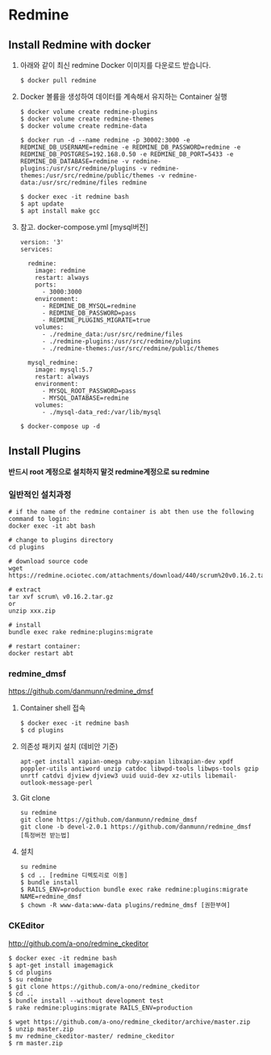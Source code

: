 # Redmine

## Install Redmine with docker

1. 아래와 같이 최신 redmine Docker 이미지를 다운로드 받습니다. 

   ```
   $ docker pull redmine
   ```

2. Docker 볼륨을 생성하여 데이터를 계속해서 유지하는 Container 실행 

   ```
   $ docker volume create redmine-plugins
   $ docker volume create redmine-themes
   $ docker volume create redmine-data
   
   $ docker run -d --name redmine -p 30002:3000 -e REDMINE_DB_USERNAME=redmine -e REDMINE_DB_PASSWORD=redmine -e REDMINE_DB_POSTGRES=192.168.0.50 -e REDMINE_DB_PORT=5433 -e REDMINE_DB_DATABASE=redmine -v redmine-plugins:/usr/src/redmine/plugins -v redmine-themes:/usr/src/redmine/public/themes -v redmine-data:/usr/src/redmine/files redmine
   
   $ docker exec -it redmine bash
   $ apt update
   $ apt install make gcc 
   ```

3. 참고. docker-compose.yml [mysql버전]

   ```
   version: '3'
   services:
   
     redmine:
       image: redmine
       restart: always
       ports:
         - 3000:3000
       environment:
         - REDMINE_DB_MYSQL=redmine
         - REDMINE_DB_PASSWORD=pass
         - REDMINE_PLUGINS_MIGRATE=true
       volumes:
         - ./redmine_data:/usr/src/redmine/files
         - ./redmine-plugins:/usr/src/redmine/plugins
         - ./redmine-themes:/usr/src/redmine/public/themes
   
     mysql_redmine:
       image: mysql:5.7
       restart: always
       environment:
         - MYSQL_ROOT_PASSWORD=pass
         - MYSQL_DATABASE=redmine
       volumes:
         - ./mysql-data_red:/var/lib/mysql 
   ```

   ```
   $ docker-compose up -d
   ```



## Install Plugins

**반드시 root 계정으로 설치하지 말것 redmine계정으로 su redmine**

### 일반적인 설치과정

```
# if the name of the redmine container is abt then use the following command to login:
docker exec -it abt bash

# change to plugins directory
cd plugins

# download source code
wget https://redmine.ociotec.com/attachments/download/440/scrum%20v0.16.2.tar.gz

# extract
tar xvf scrum\ v0.16.2.tar.gz
or
unzip xxx.zip

# install
bundle exec rake redmine:plugins:migrate

# restart container: 
docker restart abt
```



### redmine_dmsf

https://github.com/danmunn/redmine_dmsf

1. Container shell 접속	

   ```
   $ docker exec -it redmine bash
   $ cd plugins
   ```

1. 의존성 패키지 설치 (데비안 기준)

   ```
   apt-get install xapian-omega ruby-xapian libxapian-dev xpdf poppler-utils antiword unzip catdoc libwpd-tools libwps-tools gzip unrtf catdvi djview djview3 uuid uuid-dev xz-utils libemail-outlook-message-perl
   ```

2. Git clone

   ```
   su redmine
   git clone https://github.com/danmunn/redmine_dmsf
   git clone -b devel-2.0.1 https://github.com/danmunn/redmine_dmsf [특정버전 받는법]
   ```

3. 설치

   ```
   su redmine
   $ cd .. [redmine 디렉토리로 이동]
   $ bundle install
   $ RAILS_ENV=production bundle exec rake redmine:plugins:migrate NAME=redmine_dmsf
   $ chown -R www-data:www-data plugins/redmine_dmsf [권한부여]
   ```



### CKEditor

http://github.com/a-ono/redmine_ckeditor

```
$ docker exec -it redmine bash
$ apt-get install imagemagick
$ cd plugins
$ su redmine
$ git clone https://github.com/a-ono/redmine_ckeditor
$ cd ..
$ bundle install --without development test
$ rake redmine:plugins:migrate RAILS_ENV=production
```

```
$ wget https://github.com/a-ono/redmine_ckeditor/archive/master.zip
$ unzip master.zip
$ mv redmine_ckeditor-master/ redmine_ckeditor
$ rm master.zip
```

